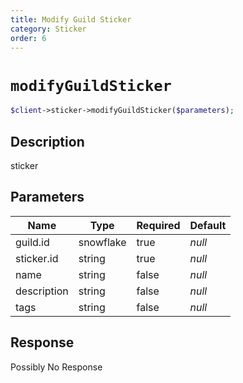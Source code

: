 ```yaml
---
title: Modify Guild Sticker
category: Sticker
order: 6
---
```


# `modifyGuildSticker`

```php
$client->sticker->modifyGuildSticker($parameters);
```

## Description

sticker

## Parameters


Name | Type | Required | Default
--- | --- | --- | ---
guild.id | snowflake | true | *null*
sticker.id | string | true | *null*
name | string | false | *null*
description | string | false | *null*
tags | string | false | *null*

## Response

Possibly No Response

